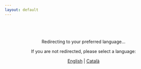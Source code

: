 ```yaml
---
layout: default
---
```


<script>
  // Simple language detection and redirection
  const userLang = navigator.language || navigator.userLanguage;
  const supportedLangs = ['en', 'ca'];
  let lang = 'en'; // default to English

  if (supportedLangs.includes(userLang.slice(0, 2))) {
    lang = userLang.slice(0, 2);
  }

  // Redirect to the language-specific page
  window.location.href = `/about_${lang}/`;
</script>

<div style="text-align: center; margin-top: 5em;">
  <p>Redirecting to your preferred language...</p>
  <p>If you are not redirected, please select a language:</p>
  <a href="/about_en/">English</a> | <a href="/about_ca/">Català</a>
</div>